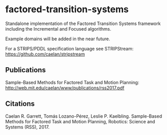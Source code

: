 # factored-transition-systems

Standalone implementation of the Factored Transition Systems framework including the Incremental and Focused algorithms.

Example domains will be added in the near future.

For a STRIPS/PDDL specification language see STRIPStream: https://github.com/caelan/stripstream

## Publications

Sample-Based Methods for Factored Task and Motion Planning: http://web.mit.edu/caelan/www/publications/rss2017.pdf

## Citations

Caelan R. Garrett, Tomás Lozano-Pérez, Leslie P. Kaelbling. Sample-Based Methods for Factored Task and Motion Planning, Robotics: Science and Systems (RSS), 2017.
